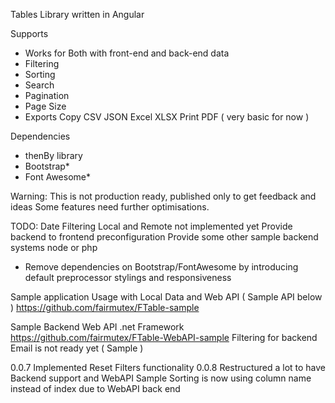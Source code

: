 Tables Library written in Angular

Supports
- Works for Both with front-end and back-end data
- Filtering
- Sorting
- Search
- Pagination
- Page Size
- Exports 
    Copy
    CSV
    JSON
    Excel XLSX
    Print
    PDF ( very basic for now )


Dependencies
- thenBy library
- Bootstrap*
- Font Awesome*


Warning: This is not production ready, published only to get feedback and ideas
Some features need further optimisations.

TODO:
Date Filtering Local and Remote not implemented yet
Provide backend to frontend preconfiguration 
Provide some other sample backend systems node or php
* Remove dependencies on Bootstrap/FontAwesome by introducing default preprocessor stylings and responsiveness 


Sample application Usage with Local Data and Web API ( Sample API below )
https://github.com/fairmutex/FTable-sample

Sample  Backend Web API .net Framework
https://github.com/fairmutex/FTable-WebAPI-sample
Filtering for backend Email is not ready yet ( Sample )


0.0.7  Implemented Reset Filters functionality
0.0.8  Restructured a lot to have Backend support and WebAPI Sample
       Sorting is now using column name instead of index due to WebAPI back end 


